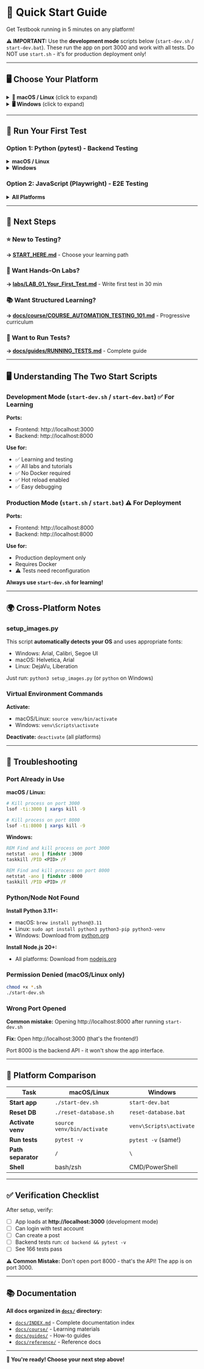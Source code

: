 # 🚀 Quick Start Guide

Get Testbook running in 5 minutes on any platform!

**⚠️ IMPORTANT:** Use the **development mode** scripts below (`start-dev.sh` / `start-dev.bat`). These run the app on port 3000 and work with all tests. Do NOT use `start.sh` - it's for production deployment only!

---

## 🖥️ Choose Your Platform

<details>
<summary><b>🍎 macOS / Linux</b> (click to expand)</summary>

### Step 1: Clone Repository
```bash
git clone https://github.com/upt3mpo/testbook.git
cd testbook
```

### Step 2: Start Application (Development Mode)
```bash
chmod +x start-dev.sh
./start-dev.sh
```

**What happens:**
- Backend starts on http://localhost:8000
- Frontend starts on http://localhost:3000 ← **This is your app!**
- Database automatically seeded

**Why development mode?**
- No Docker required
- All tests pre-configured for port 3000
- Hot reload enabled
- Perfect for learning!

### Step 3: Open Browser
```
Frontend: http://localhost:3000  ← Open this!
Backend API: http://localhost:8000/api
API Docs: http://localhost:8000/docs
```

### Step 4: Login
```
Email: sarah.johnson@testbook.com
Password: Sarah2024!
```

✅ **Done!** You're ready to test!

</details>

<details>
<summary><b>🖥️ Windows</b> (click to expand)</summary>

### Step 1: Clone Repository
```cmd
git clone https://github.com/upt3mpo/testbook.git
cd testbook
```

### Step 2: Start Application (Development Mode)
```cmd
start-dev.bat
```

**What happens:**
- Backend starts on http://localhost:8000
- Frontend starts on http://localhost:3000 ← **This is your app!**
- Database automatically seeded

**Why development mode?**
- No Docker required
- All tests pre-configured for port 3000
- Hot reload enabled
- Perfect for learning!

### Step 3: Open Browser
```
Frontend: http://localhost:3000  ← Open this!
Backend API: http://localhost:8000/api
API Docs: http://localhost:8000/docs
```

### Step 4: Login
```
Email: sarah.johnson@testbook.com
Password: Sarah2024!
```

✅ **Done!** You're ready to test!

</details>

---

## 🧪 Run Your First Test

### Option 1: Python (pytest) - Backend Testing

<details>
<summary><b>macOS / Linux</b></summary>

```bash
cd backend
source venv/bin/activate
pytest -v
```

**Expected:** 166 tests pass in ~51 seconds ✅

</details>

<details>
<summary><b>Windows</b></summary>

```cmd
cd backend
venv\Scripts\activate
pytest -v
```

**Expected:** 166 tests pass in ~51 seconds ✅

</details>

### Option 2: JavaScript (Playwright) - E2E Testing

<details>
<summary><b>All Platforms</b></summary>

```bash
cd tests
npm install
npx playwright install chromium
npm test
```

**Expected:** E2E tests run in browser ✅

</details>

---

## 🎯 Next Steps

### ⭐ New to Testing?
**→ [START_HERE.md](START_HERE.md)** - Choose your learning path

### 🧪 Want Hands-On Labs?
**→ [labs/LAB_01_Your_First_Test.md](labs/LAB_01_Your_First_Test.md)** - Write first test in 30 min

### 📚 Want Structured Learning?
**→ [docs/course/COURSE_AUTOMATION_TESTING_101.md](docs/course/COURSE_AUTOMATION_TESTING_101.md)** - Progressive curriculum

### 📖 Want to Run Tests?
**→ [docs/guides/RUNNING_TESTS.md](docs/guides/RUNNING_TESTS.md)** - Complete guide

---

## 🖥️ Understanding The Two Start Scripts

### Development Mode (`start-dev.sh` / `start-dev.bat`) ✅ For Learning

**Ports:**
- Frontend: http://localhost:3000
- Backend: http://localhost:8000

**Use for:**
- ✅ Learning and testing
- ✅ All labs and tutorials
- ✅ No Docker required
- ✅ Hot reload enabled
- ✅ Easy debugging

### Production Mode (`start.sh` / `start.bat`) ⚠️ For Deployment

**Ports:**
- Frontend: http://localhost:8000
- Backend: http://localhost:8000

**Use for:**
- Production deployment only
- Requires Docker
- ⚠️ Tests need reconfiguration

**Always use `start-dev.sh` for learning!**

---

## 🌍 Cross-Platform Notes

### setup_images.py

This script **automatically detects your OS** and uses appropriate fonts:
- Windows: Arial, Calibri, Segoe UI
- macOS: Helvetica, Arial
- Linux: DejaVu, Liberation

Just run: `python3 setup_images.py` (or `python` on Windows)

### Virtual Environment Commands

**Activate:**
- macOS/Linux: `source venv/bin/activate`
- Windows: `venv\Scripts\activate`

**Deactivate:** `deactivate` (all platforms)

---

## 🐛 Troubleshooting

### Port Already in Use

**macOS / Linux:**
```bash
# Kill process on port 3000
lsof -ti:3000 | xargs kill -9

# Kill process on port 8000
lsof -ti:8000 | xargs kill -9
```

**Windows:**
```cmd
REM Find and kill process on port 3000
netstat -ano | findstr :3000
taskkill /PID <PID> /F

REM Find and kill process on port 8000
netstat -ano | findstr :8000
taskkill /PID <PID> /F
```

### Python/Node Not Found

**Install Python 3.11+:**
- macOS: `brew install python@3.11`
- Linux: `sudo apt install python3 python3-pip python3-venv`
- Windows: Download from [python.org](https://www.python.org/)

**Install Node.js 20+:**
- All platforms: Download from [nodejs.org](https://nodejs.org/)

### Permission Denied (macOS/Linux only)

```bash
chmod +x *.sh
./start-dev.sh
```

### Wrong Port Opened

**Common mistake:** Opening http://localhost:8000 after running `start-dev.sh`

**Fix:** Open http://localhost:3000 (that's the frontend!)

Port 8000 is the backend API - it won't show the app interface.

---

## 🎯 Platform Comparison

| Task | macOS/Linux | Windows |
|------|-------------|---------|
| **Start app** | `./start-dev.sh` | `start-dev.bat` |
| **Reset DB** | `./reset-database.sh` | `reset-database.bat` |
| **Activate venv** | `source venv/bin/activate` | `venv\Scripts\activate` |
| **Run tests** | `pytest -v` | `pytest -v` (same!) |
| **Path separator** | `/` | `\` |
| **Shell** | bash/zsh | CMD/PowerShell |

---

## ✅ Verification Checklist

After setup, verify:

- [ ] App loads at **http://localhost:3000** (development mode)
- [ ] Can login with test account
- [ ] Can create a post
- [ ] Backend tests run: `cd backend && pytest -v`
- [ ] See 166 tests pass

**⚠️ Common Mistake:** Don't open port 8000 - that's the API! The app is on port 3000.

---

## 📚 Documentation

**All docs organized in [`docs/`](docs/) directory:**
- [`docs/INDEX.md`](docs/INDEX.md) - Complete documentation index
- [`docs/course/`](docs/course/) - Learning materials
- [`docs/guides/`](docs/guides/) - How-to guides
- [`docs/reference/`](docs/reference/) - Reference docs

---

**🎉 You're ready! Choose your next step above!**
